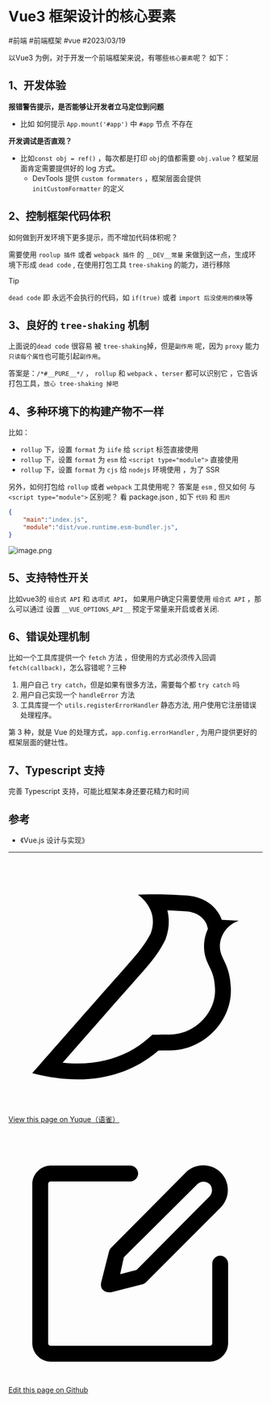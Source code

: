 
# Vue3 框架设计的核心要素


<Badge type="warning">#前端</Badge> <Badge type="tip">#前端框架</Badge>  <Badge type="danger">#vue</Badge>  <Badge type="danger">#2023/03/19</Badge> 

以Vue3 为例，对于开发一个前端框架来说，有哪些`核心要素`呢？ 如下：

## 1、开发体验

**报错警告提示，是否能够让开发者立马定位到问题**

- 比如 如何提示 `App.mount('#app')` 中 `#app` 节点 不存在

**开发调试是否直观？**

- 比如`const obj = ref()` ，每次都是打印 `obj`的值都需要 `obj.value` ?  框架层面肯定需要提供好的 log 方式。
	- DevTools 提供 `custom formmaters` ，框架层面会提供 `initCustomFormatter` 的定义

## 2、控制框架代码体积

如何做到开发环境下更多提示，而不增加代码体积呢？

需要使用 `roolup 插件` 或者 `webpack 插件` 的 `__DEV__常量`  来做到这一点，生成环境下形成  `dead code` , 在使用打包工具 `tree-shaking` 的能力，进行移除

> [!tip]
>  `dead code` 即 永远不会执行的代码，如 `if(true)` 或者 `import 后没使用的模块`等


## 3、良好的 `tree-shaking` 机制

上面说的`dead code` 很容易 被 `tree-shaking`掉，但是`副作用` 呢，因为 `proxy` 能力`只读每个属性`也可能引起`副作用`。 

答案是：`/*#__PURE__*/`   ， `rollup` 和 `webpack` 、`terser` 都可以识别它 ，它告诉 打包工具，`放心 tree-shaking 掉吧`

## 4、多种环境下的构建产物不一样

比如：

- `rollup` 下，设置 `format` 为 `iife` 给 `script` 标签直接使用
- `rollup` 下，设置 `format` 为 `esm` 给 `<script type="module">` 直接使用
- `rollup` 下，设置 `format` 为 `cjs` 给 `nodejs` 环境使用 ，为了 SSR 

另外，如何打包给 `rollup` 或者 `webpack` 工具使用呢？ 答案是 `esm` , 但又如何 与   `<script type="module">` 区别呢？ 看 package.json  , 如下 `代码` 和 `图片`

```json
{
	"main":"index.js",
	"module":"dist/vue.runtime.esm-bundler.js",
}
```

![image.png](https://od-1310531898.cos.ap-beijing.myqcloud.com/202303191018366.png)

## 5、支持特性开关

比如vue3的 `组合式 API` 和 `选项式 API`， 如果用户确定只需要使用 `组合式 API` ，那么可以通过 设置 `__VUE_OPTIONS_API__` 预定于常量来开启或者关闭.


## 6、错误处理机制

比如一个工具库提供一个 `fetch` 方法 ，但使用的方式必须传入回调 `fetch(callback)`，怎么容错呢？三种

1. 用户自己 `try catch`，但是如果有很多方法，需要每个都 `try catch` 吗
2. 用户自己实现一个 `handleError` 方法
3. 工具库提一个 `utils.registerErrorHandler` 静态方法, 用户使用它注册错误处理程序。

第 3 种，就是 Vue 的处理方式，`app.config.errorHandler`  , 为用户提供更好的框架层面的健壮性。


## 7、Typescript 支持

 完善 Typescript 支持，可能比框架本身还要花精力和时间


## 参考

- 《Vue.js 设计与实现》

---
<div class="liguwe-doc-footer">
            <div class="liguwe-doc-footer-edit-link">
                <p class="liguwe-doc-footer-p">
                    <svg t="1687912573060" class="icon" viewBox="0 0 1024 1024" version="1.1" xmlns="http://www.w3.org/2000/svg" p-id="1498">
                        <path d="M854.6 370.6c-9.9-39.4 9.9-102.2 73.4-124.4l-67.9-3.6s-25.7-90-143.6-98c-117.8-8.1-194.9-3-195-3 0.1 0 87.4 55.6 52.4 154.7-25.6 52.5-65.8 95.6-108.8 144.7-1.3 1.3-2.5 2.6-3.5 3.7C319.4 605 96 860 96 860c245.9 64.4 410.7-6.3 508.2-91.1 20.5-0.2 35.9-0.3 46.3-0.3 135.8 0 250.6-117.6 245.9-248.4-3.2-89.9-31.9-110.2-41.8-149.6z m-204.1 334c-10.6 0-26.2 0.1-46.8 0.3l-23.6 0.2-17.8 15.5c-47.1 41-104.4 71.5-171.4 87.6-52.5 12.6-110 16.2-172.7 9.6 18-20.5 36.5-41.6 55.4-63.1 92-104.6 173.8-197.5 236.9-268.5l1.4-1.4 1.3-1.5c4.1-4.6 20.6-23.3 24.7-28.1 9.7-11.1 17.3-19.9 24.5-28.6 30.7-36.7 52.2-67.8 69-102.2l1.6-3.3 1.2-3.4c13.7-38.8 15.4-76.9 6.2-112.8 22.5 0.7 46.5 1.9 71.7 3.6 33.3 2.3 55.5 12.9 71.1 29.2 5.8 6 10.2 12.5 13.4 18.7 1 2 1.7 3.6 2.3 5l5 17.7c-15.7 34.5-19.9 73.3-11.4 107.2 3 11.8 6.9 22.4 12.3 34.4 2.1 4.7 9.5 20.1 11 23.3 10.3 22.7 15.4 43 16.7 78.7 3.3 94.6-82.7 181.9-182 181.9z"
                              p-id="1499" ></path>
                    </svg>
                    <a href="https://www.yuque.com/liguwe/post/a78f947d-5133-509b-a4a5-39e89591a91c" target="_blank" class="liguwe-doc-footer-edit-link-a">
                        View this page on Yuque（语雀）
                    </a>
                </p>
                <p class="liguwe-doc-footer-p">
                    <svg t="1687913054251" class="icon" viewBox="0 0 1024 1024" version="1.1" xmlns="http://www.w3.org/2000/svg" p-id="5173"><path d="M853.333333 501.333333c-17.066667 0-32 14.933333-32 32v320c0 6.4-4.266667 10.666667-10.666666 10.666667H170.666667c-6.4 0-10.666667-4.266667-10.666667-10.666667V213.333333c0-6.4 4.266667-10.666667 10.666667-10.666666h320c17.066667 0 32-14.933333 32-32s-14.933333-32-32-32H170.666667c-40.533333 0-74.666667 34.133333-74.666667 74.666666v640c0 40.533333 34.133333 74.666667 74.666667 74.666667h640c40.533333 0 74.666667-34.133333 74.666666-74.666667V533.333333c0-17.066667-14.933333-32-32-32z"  p-id="5174"></path><path d="M405.333333 484.266667l-32 125.866666c-2.133333 10.666667 0 23.466667 8.533334 29.866667 6.4 6.4 14.933333 8.533333 23.466666 8.533333h8.533334l125.866666-32c6.4-2.133333 10.666667-4.266667 14.933334-8.533333l300.8-300.8c38.4-38.4 38.4-102.4 0-140.8-38.4-38.4-102.4-38.4-140.8 0L413.866667 469.333333c-4.266667 4.266667-6.4 8.533333-8.533334 14.933334z m59.733334 23.466666L761.6 213.333333c12.8-12.8 36.266667-12.8 49.066667 0 12.8 12.8 12.8 36.266667 0 49.066667L516.266667 558.933333l-66.133334 17.066667 14.933334-68.266667z"  p-id="5175"></path></svg>
                    <a href="https://github.com/liguwe/liguwe.github.io/blob/master/docs/a78f947d-5133-509b-a4a5-39e89591a91c.md" target="_blank" class="liguwe-doc-footer-edit-link-a">Edit this page on Github</a>
                </p>
            </div>
            <div id="liguwe-comment"></div></div>